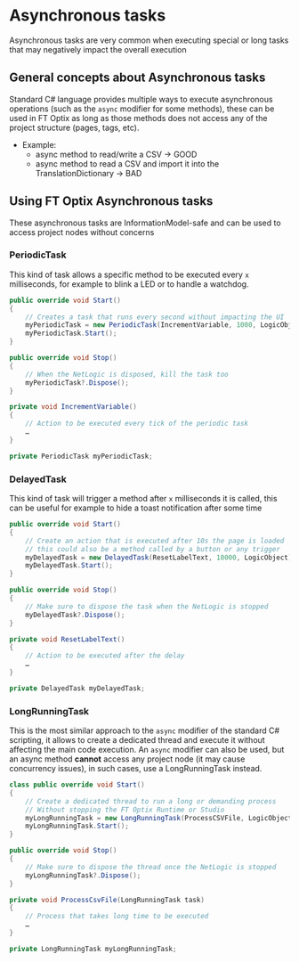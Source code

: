 # Asynchronous tasks

Asynchronous tasks are very common when executing special or long tasks that may negatively impact the overall execution

## General concepts about Asynchronous tasks

Standard C# language provides multiple ways to execute asynchronous operations (such as the `async` modifier for some methods), these can be used in FT Optix as long as those methods does not access any of the project structure (pages, tags, etc).

- Example:
    - async method to read/write a CSV -> GOOD
    - async method to read a CSV and import it into the TranslationDictionary -> BAD

## Using FT Optix Asynchronous tasks

These asynchronous tasks are InformationModel-safe and can be used to access project nodes without concerns

### PeriodicTask

This kind of task allows a specific method to be executed every `x` milliseconds, for example to blink a LED or to handle a watchdog.

```csharp
public override void Start()
{
    // Creates a task that runs every second without impacting the UI
    myPeriodicTask = new PeriodicTask(IncrementVariable, 1000, LogicObject);
    myPeriodicTask.Start();
}

public override void Stop()
{
    // When the NetLogic is disposed, kill the task too
    myPeriodicTask?.Dispose();
}

private void IncrementVariable()
{
    // Action to be executed every tick of the periodic task
    …
}

private PeriodicTask myPeriodicTask;
```

### DelayedTask

This kind of task will trigger a method after `x` milliseconds it is called, this can be useful for example to hide a toast notification after some time

```csharp
public override void Start()
{
    // Create an action that is executed after 10s the page is loaded
    // this could also be a method called by a button or any trigger
    myDelayedTask = new DelayedTask(ResetLabelText, 10000, LogicObject);
    myDelayedTask.Start();
}

public override void Stop()
{
    // Make sure to dispose the task when the NetLogic is stopped
    myDelayedTask?.Dispose();
}

private void ResetLabelText()
{
    // Action to be executed after the delay
    …
}

private DelayedTask myDelayedTask;
```

### LongRunningTask

This is the most similar approach to the `async` modifier of the standard C# scripting, it allows to create a dedicated thread and execute it without affecting the main code execution.
An `async` modifier can also be used, but an async method **cannot** access any project node (it may cause concurrency issues), in such cases, use a LongRunningTask instead.

```csharp
class public override void Start()
{
    // Create a dedicated thread to run a long or demanding process
    // Without stopping the FT Optix Runtime or Studio
    myLongRunningTask = new LongRunningTask(ProcessCSVFile, LogicObject);
    myLongRunningTask.Start();
}

public override void Stop()
{
    // Make sure to dispose the thread once the NetLogic is stopped
    myLongRunningTask?.Dispose();
}

private void ProcessCsvFile(LongRunningTask task)
{
    // Process that takes long time to be executed
    …
}

private LongRunningTask myLongRunningTask;
```
